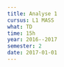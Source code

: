 ```yaml
---
title: Analyse 1
cursus: L1 MASS
what: TD
time: 15h
year: 2016--2017
semester: 2
date: 2017-01-01
---
```

